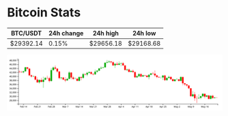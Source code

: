 # Bitcoin Stats

BTC/USDT|24h change|24h high|24h low|
|---|---|---|---|
|$29392.14|0.15%|$29656.18|$29168.68|

<img src="./chart.svg">
